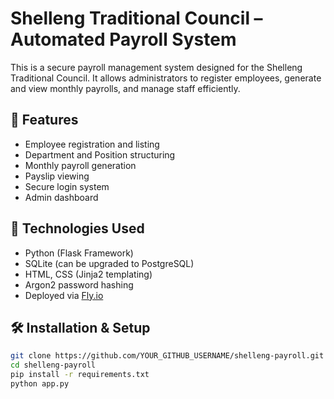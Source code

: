 # Shelleng Traditional Council – Automated Payroll System

This is a secure payroll management system designed for the Shelleng Traditional Council. It allows administrators to register employees, generate and view monthly payrolls, and manage staff efficiently.

## 👑 Features

- Employee registration and listing
- Department and Position structuring
- Monthly payroll generation
- Payslip viewing
- Secure login system
- Admin dashboard

## 🚀 Technologies Used

- Python (Flask Framework)
- SQLite (can be upgraded to PostgreSQL)
- HTML, CSS (Jinja2 templating)
- Argon2 password hashing
- Deployed via [Fly.io](https://fly.io)

## 🛠 Installation & Setup

```bash
git clone https://github.com/YOUR_GITHUB_USERNAME/shelleng-payroll.git
cd shelleng-payroll
pip install -r requirements.txt
python app.py
